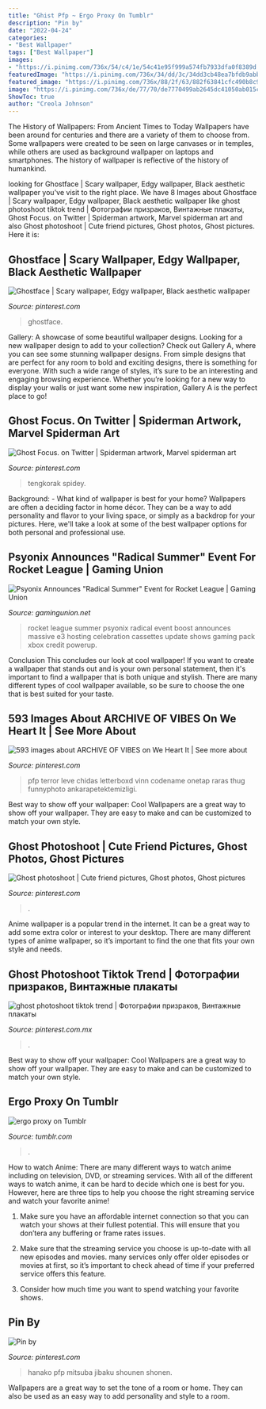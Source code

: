 ```yaml
---
title: "Ghist Pfp ~ Ergo Proxy On Tumblr"
description: "Pin by"
date: "2022-04-24"
categories:
- "Best Wallpaper"
tags: ["Best Wallpaper"]
images:
- "https://i.pinimg.com/736x/54/c4/1e/54c41e95f999a574fb7933dfa0f8389d.jpg"
featuredImage: "https://i.pinimg.com/736x/34/dd/3c/34dd3cb48ea7bfdb9abbf7c1b633a717.jpg"
featured_image: "https://i.pinimg.com/736x/88/2f/63/882f63841cfc490b8c98e409a5cd5047.jpg"
image: "https://i.pinimg.com/736x/de/77/70/de7770499ab2645dc41050ab015cefea.jpg"
ShowToc: true
author: "Creola Johnson"
---
```



The History of Wallpapers: From Ancient Times to Today
Wallpapers have been around for centuries and there are a variety of them to choose from. Some wallpapers were created to be seen on large canvases or in temples, while others are used as background wallpaper on laptops and smartphones. The history of wallpaper is reflective of the history of humankind.

	

		
looking for Ghostface | Scary wallpaper, Edgy wallpaper, Black aesthetic wallpaper you've visit to the right place. We have 8 Images about Ghostface | Scary wallpaper, Edgy wallpaper, Black aesthetic wallpaper like ghost photoshoot tiktok trend | Фотографии призраков, Винтажные плакаты, Ghost Focus. on Twitter | Spiderman artwork, Marvel spiderman art and also Ghost photoshoot | Cute friend pictures, Ghost photos, Ghost pictures. Here it is:
		
    
## Ghostface | Scary Wallpaper, Edgy Wallpaper, Black Aesthetic Wallpaper

<img loading=lazy src="https://i.pinimg.com/736x/9e/c6/80/9ec6800691ea945022717a6db633af89.jpg" onerror="this.onerror=null;this.src='https://tse4.mm.bing.net/th?id=OIP.-cK07R6B04M-VZTOLqRzPwHaNL&amp;pid=15.1';" alt="Ghostface | Scary wallpaper, Edgy wallpaper, Black aesthetic wallpaper">

_Source: pinterest.com_

>ghostface. 

	

Gallery: A showcase of some beautiful wallpaper designs.
Looking for a new wallpaper design to add to your collection? Check out Gallery A, where you can see some stunning wallpaper designs. From simple designs that are perfect for any room to bold and exciting designs, there is something for everyone. With such a wide range of styles, it’s sure to be an interesting and engaging browsing experience. Whether you’re looking for a new way to display your walls or just want some new inspiration, Gallery A is the perfect place to go!





	
	
    
## Ghost Focus. On Twitter | Spiderman Artwork, Marvel Spiderman Art

<img loading=lazy src="https://i.pinimg.com/736x/de/77/70/de7770499ab2645dc41050ab015cefea.jpg" onerror="this.onerror=null;this.src='https://tse1.mm.bing.net/th?id=OIP.YsBq99qMOuH3YvUwBPQ1KAHaNJ&amp;pid=15.1';" alt="Ghost Focus. on Twitter | Spiderman artwork, Marvel spiderman art">

_Source: pinterest.com_

>tengkorak spidey. 

	

Background: - What kind of wallpaper is best for your home?
Wallpapers are often a deciding factor in home décor. They can be a way to add personality and flavor to your living space, or simply as a backdrop for your pictures. Here, we'll take a look at some of the best wallpaper options for both personal and professional use.

    
## Psyonix Announces &quot;Radical Summer&quot; Event For Rocket League | Gaming Union

<img loading=lazy src="https://www.gamingunion.net/content/news/2019-2019/06/25-psyonix-announces-radical-summer-event-for-rocket-league/rocket-league/ghostbusters_screenshots_boost.jpg" onerror="this.onerror=null;this.src='https://tse1.mm.bing.net/th?id=OIP.IpjociQJgf-2kq8Z8DyrcAHaEK&amp;pid=15.1';" alt="Psyonix Announces &quot;Radical Summer&quot; Event for Rocket League | Gaming Union">

_Source: gamingunion.net_

>rocket league summer psyonix radical event boost announces massive e3 hosting celebration cassettes update shows gaming pack xbox credit powerup. 

	

Conclusion
This concludes our look at cool wallpaper! If you want to create a wallpaper that stands out and is your own personal statement, then it's important to find a wallpaper that is both unique and stylish. There are many different types of cool wallpaper available, so be sure to choose the one that is best suited for your taste.

    
## 593 Images About ARCHIVE OF VIBES On We Heart It | See More About

<img loading=lazy src="https://i.pinimg.com/736x/54/c4/1e/54c41e95f999a574fb7933dfa0f8389d.jpg" onerror="this.onerror=null;this.src='https://tse3.mm.bing.net/th?id=OIP.PG4y0eE12kNrVvvkpGtNYgAAAA&amp;pid=15.1';" alt="593 images about ARCHIVE OF VIBES on We Heart It | See more about">

_Source: pinterest.com_

>pfp terror leve chidas letterboxd vinn codename onetap raras thug funnyphoto ankarapetektemizligi. 

	

Best way to show off your wallpaper:
Cool Wallpapers are a great way to show off your wallpaper. They are easy to make and can be customized to match your own style.

    
## Ghost Photoshoot | Cute Friend Pictures, Ghost Photos, Ghost Pictures

<img loading=lazy src="https://i.pinimg.com/736x/34/dd/3c/34dd3cb48ea7bfdb9abbf7c1b633a717.jpg" onerror="this.onerror=null;this.src='https://tse1.mm.bing.net/th?id=OIP.Mne0fqdurWEenuWuMzANdAHaLH&amp;pid=15.1';" alt="Ghost photoshoot | Cute friend pictures, Ghost photos, Ghost pictures">

_Source: pinterest.com_

>. 

	

Anime wallpaper is a popular trend in the internet. It can be a great way to add some extra color or interest to your desktop. There are many different types of anime wallpaper, so it’s important to find the one that fits your own style and needs.

    
## Ghost Photoshoot Tiktok Trend | Фотографии призраков, Винтажные плакаты

<img loading=lazy src="https://i.pinimg.com/736x/88/2f/63/882f63841cfc490b8c98e409a5cd5047.jpg" onerror="this.onerror=null;this.src='https://tse1.mm.bing.net/th?id=OIP.98g5mii8pkYDLK2edBSWcQHaJ3&amp;pid=15.1';" alt="ghost photoshoot tiktok trend | Фотографии призраков, Винтажные плакаты">

_Source: pinterest.com.mx_

>. 

	

Best way to show off your wallpaper:
Cool Wallpapers are a great way to show off your wallpaper. They are easy to make and can be customized to match your own style.

    
## Ergo Proxy On Tumblr

<img loading=lazy src="https://78.media.tumblr.com/e0578a85e95ffab12888522cb3a5dd43/tumblr_oxzcd38AAr1ucpcboo1_500.gif" onerror="this.onerror=null;this.src='https://tse1.mm.bing.net/th?id=OIP.9NXgxG-iqWIiwZ13wsp9UQHaEI&amp;pid=15.1';" alt="ergo proxy on Tumblr">

_Source: tumblr.com_

>. 

	

How to watch Anime: There are many different ways to watch anime including on television, DVD, or streaming services.
With all of the different ways to watch anime, it can be hard to decide which one is best for you. However, here are three tips to help you choose the right streaming service and watch your favorite anime!
1. Make sure you have an affordable internet connection so that you can watch your shows at their fullest potential. This will ensure that you don’tera any buffering or frame rates issues.

2. Make sure that the streaming service you choose is up-to-date with all new episodes and movies. many services only offer older episodes or movies at first, so it’s important to check ahead of time if your preferred service offers this feature.

3. Consider how much time you want to spend watching your favorite shows.

    
## Pin By

<img loading=lazy src="https://i.pinimg.com/736x/28/7b/0d/287b0dee42c4adeedbb5d246b7afb71a.jpg" onerror="this.onerror=null;this.src='https://tse1.mm.bing.net/th?id=OIP.tQGyOPoYXaG2p8eUnG0AkgHaHa&amp;pid=15.1';" alt="Pin by">

_Source: pinterest.com_

>hanako pfp mitsuba jibaku shounen shonen. 

	

Wallpapers are a great way to set the tone of a room or home. They can also be used as an easy way to add personality and style to a room.

